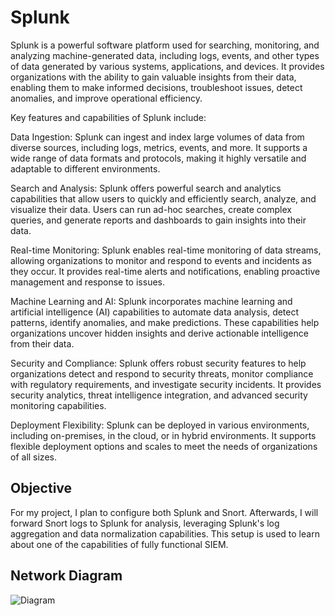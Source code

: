 # Splunk

Splunk is a powerful software platform used for searching, monitoring, and analyzing machine-generated data, including logs, events, and other types of data generated by various systems, applications, and devices. It provides organizations with the ability to gain valuable insights from their data, enabling them to make informed decisions, troubleshoot issues, detect anomalies, and improve operational efficiency.

Key features and capabilities of Splunk include:

Data Ingestion: Splunk can ingest and index large volumes of data from diverse sources, including logs, metrics, events, and more. It supports a wide range of data formats and protocols, making it highly versatile and adaptable to different environments.

Search and Analysis: Splunk offers powerful search and analytics capabilities that allow users to quickly and efficiently search, analyze, and visualize their data. Users can run ad-hoc searches, create complex queries, and generate reports and dashboards to gain insights into their data.

Real-time Monitoring: Splunk enables real-time monitoring of data streams, allowing organizations to monitor and respond to events and incidents as they occur. It provides real-time alerts and notifications, enabling proactive management and response to issues.

Machine Learning and AI: Splunk incorporates machine learning and artificial intelligence (AI) capabilities to automate data analysis, detect patterns, identify anomalies, and make predictions. These capabilities help organizations uncover hidden insights and derive actionable intelligence from their data.

Security and Compliance: Splunk offers robust security features to help organizations detect and respond to security threats, monitor compliance with regulatory requirements, and investigate security incidents. It provides security analytics, threat intelligence integration, and advanced security monitoring capabilities.

Deployment Flexibility: Splunk can be deployed in various environments, including on-premises, in the cloud, or in hybrid environments. It supports flexible deployment options and scales to meet the needs of organizations of all sizes.

## Objective

For my project, I plan to configure both Splunk and Snort. Afterwards, I will forward Snort logs to Splunk for analysis, leveraging Splunk's log aggregation and data normalization capabilities. This setup is used to learn about one of the capabilities of fully functional SIEM.

## Network Diagram

![Diagram](https://github.com/ShravanBk5/Cybersecurity/assets/68052087/831c8af8-539b-4657-a58a-1b880ed024bb)

